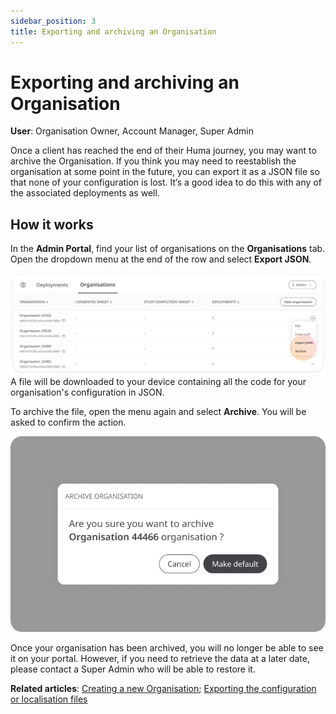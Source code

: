 ```yaml
---
sidebar_position: 3
title: Exporting and archiving an Organisation 
---
```

# Exporting and archiving an Organisation
**User**: Organisation Owner, Account Manager, Super Admin

Once a client has reached the end of their Huma journey, you may want to archive the Organisation. If you think you may need to reestablish the organisation at some point in the future, you can export it as a JSON file so that none of your configuration is lost. It’s a good idea to do this with any of the associated deployments as well.

## How it works
In the **Admin Portal**, find your list of organisations on the **Organisations** tab. Open the dropdown menu at the end of the row and select **Export JSON**. 

![image](./assets/Admin0201.png)
A file will be downloaded to your device containing all the code for your organisation's configuration in JSON. 

To archive the file, open the menu again and select **Archive**. You will be asked to confirm the action. 

![image](./assets/Admin0202.png)

Once your organisation has been archived, you will no longer be able to see it on your portal. However, if you need to retrieve the data at a later date, please contact a Super Admin who will be able to restore it.

**Related articles**: [Creating a new Organisation](./creating-a-new-organisation.md); [Exporting the configuration or localisation files](../managing-deployments/tools-and-navigation/exporting-config-or-localization-files.md)
